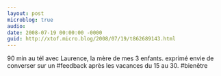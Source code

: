 ```yaml
---
layout: post
microblog: true
audio: 
date: 2008-07-19 00:00:00 -0000
guid: http://xtof.micro.blog/2008/07/19/t862689143.html
---
```

90 min au tél avec Laurence, la mère de mes 3 enfants. exprimé envie de converser sur un #feedback après les vacances du 15 au 30. #bienêtre
